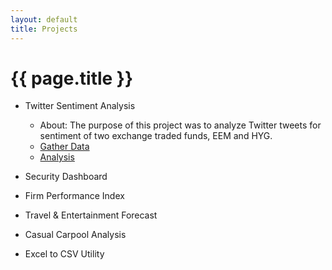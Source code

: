```yaml
---
layout: default
title: Projects
---
```


# {{ page.title }}

- Twitter Sentiment Analysis
	- About: The purpose of this project was to analyze Twitter tweets for sentiment of two exchange traded funds, EEM and HYG.
	- [Gather Data](https://vicmora.github.io/blog/2017/02/21/twitter-sentiment-gather-data)
	- [Analysis](https://vicmora.github.io/blog/2017/02/21/twitter-sentiment-analytics)
	
- Security Dashboard
- Firm Performance Index
- Travel & Entertainment Forecast
- Casual Carpool Analysis
- Excel to CSV Utility
